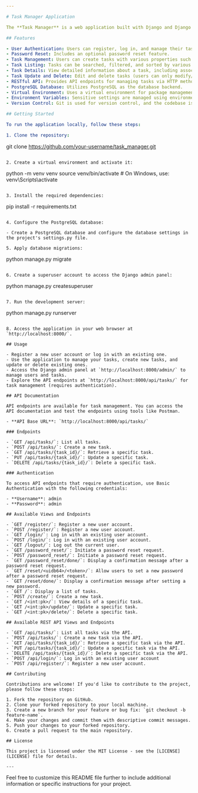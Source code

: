 ```yaml
---

# Task Manager Application

The **Task Manager** is a web application built with Django and Django REST framework that allows users to manage their tasks. Users can create, view, update, and delete tasks, and the application also provides RESTful API endpoints for task management.

## Features

- User Authentication: Users can register, log in, and manage their tasks.
- Password Reset: Includes an optional password reset feature.
- Task Management: Users can create tasks with various properties such as title, description, due date, priority, and completion status.
- Task Listing: Tasks can be searched, filtered, and sorted by various criteria.
- Task Details: View detailed information about a task, including associated photos.
- Task Update and Delete: Edit and delete tasks (users can only modify/delete their own tasks).
- RESTful API: Provides API endpoints for managing tasks via HTTP methods (GET, POST, PUT, DELETE).
- PostgreSQL Database: Utilizes PostgreSQL as the database backend.
- Virtual Environment: Uses a virtual environment for package management.
- Environment Variables: Sensitive settings are managed using environment variables.
- Version Control: Git is used for version control, and the codebase is hosted on GitHub.

## Getting Started

To run the application locally, follow these steps:

1. Clone the repository:

   ```
   git clone https://github.com/your-username/task_manager.git
   ```

2. Create a virtual environment and activate it:

   ```
   python -m venv venv
   source venv/bin/activate  # On Windows, use: venv\Scripts\activate
   ```

3. Install the required dependencies:

   ```
   pip install -r requirements.txt
   ```

4. Configure the PostgreSQL database:

   - Create a PostgreSQL database and configure the database settings in the project's settings.py file.

5. Apply database migrations:

   ```
   python manage.py migrate
   ```

6. Create a superuser account to access the Django admin panel:

   ```
   python manage.py createsuperuser
   ```

7. Run the development server:

   ```
   python manage.py runserver
   ```

8. Access the application in your web browser at `http://localhost:8000/`.

## Usage

- Register a new user account or log in with an existing one.
- Use the application to manage your tasks, create new tasks, and update or delete existing ones.
- Access the Django admin panel at `http://localhost:8000/admin/` to manage users and tasks.
- Explore the API endpoints at `http://localhost:8000/api/tasks/` for task management (requires authentication).

## API Documentation

API endpoints are available for task management. You can access the API documentation and test the endpoints using tools like Postman.

- **API Base URL**: `http://localhost:8000/api/tasks/`

### Endpoints

- `GET /api/tasks/`: List all tasks.
- `POST /api/tasks/`: Create a new task.
- `GET /api/tasks/{task_id}/`: Retrieve a specific task.
- `PUT /api/tasks/{task_id}/`: Update a specific task.
- `DELETE /api/tasks/{task_id}/`: Delete a specific task.

### Authentication

To access API endpoints that require authentication, use Basic Authentication with the following credentials:

- **Username**: admin
- **Password**: admin

## Available Views and Endpoints

- `GET /register/`: Register a new user account.
- `POST /register/`: Register a new user account.
- `GET /login/`: Log in with an existing user account.
- `POST /login/`: Log in with an existing user account.
- `GET /logout/`: Log out the current user.
- `GET /password_reset/`: Initiate a password reset request.
- `POST /password_reset/`: Initiate a password reset request.
- `GET /password_reset/done/`: Display a confirmation message after a password reset request.
- `GET /reset/<uidb64>/<token>/`: Allow users to set a new password after a password reset request.
- `GET /reset/done/`: Display a confirmation message after setting a new password.
- `GET /`: Display a list of tasks.
- `POST /create/`: Create a new task.
- `GET /<int:pk>/`: View details of a specific task.
- `GET /<int:pk>/update/`: Update a specific task.
- `GET /<int:pk>/delete/`: Delete a specific task.

## Available REST API Views and Endpoints

- `GET /api/tasks/`: List all tasks via the API.
- `POST /api/tasks/`: Create a new task via the API.
- `GET /api/tasks/{task_id}/`: Retrieve a specific task via the API.
- `PUT /api/tasks/{task_id}/`: Update a specific task via the API.
- `DELETE /api/tasks/{task_id}/`: Delete a specific task via the API.
- `POST /api/login/`: Log in with an existing user account
- `POST /api/register/`: Register a new user account.

## Contributing

Contributions are welcome! If you'd like to contribute to the project, please follow these steps:

1. Fork the repository on GitHub.
2. Clone your forked repository to your local machine.
3. Create a new branch for your feature or bug fix: `git checkout -b feature-name`.
4. Make your changes and commit them with descriptive commit messages.
5. Push your changes to your forked repository.
6. Create a pull request to the main repository.

## License

This project is licensed under the MIT License - see the [LICENSE](LICENSE) file for details.

---
```


Feel free to customize this README file further to include additional information or specific instructions for your project.
